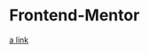 # Frontend-Mentor

[a link](https://github.com/Ariel-Plaza/Frontend-Mentor/blob/main/HTML%20-%20CSS/index.html)

